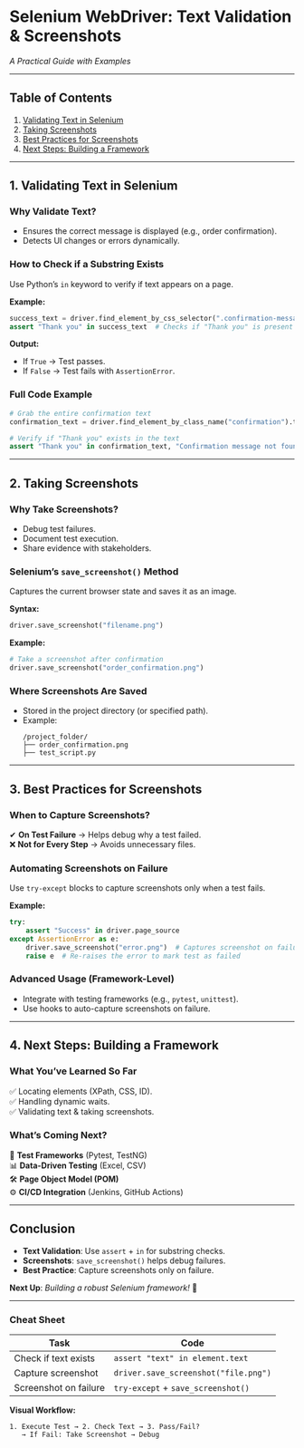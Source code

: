 # **Selenium WebDriver: Text Validation & Screenshots**  
*A Practical Guide with Examples*  

---

## **Table of Contents**  
1. [Validating Text in Selenium](#1-validating-text-in-selenium)  
2. [Taking Screenshots](#2-taking-screenshots)  
3. [Best Practices for Screenshots](#3-best-practices-for-screenshots)  
4. [Next Steps: Building a Framework](#4-next-steps-building-a-framework)  

---

## **1. Validating Text in Selenium**  
### **Why Validate Text?**  
- Ensures the correct message is displayed (e.g., order confirmation).  
- Detects UI changes or errors dynamically.  

### **How to Check if a Substring Exists**  
Use Python’s `in` keyword to verify if text appears on a page.  

**Example:**  
```python
success_text = driver.find_element_by_css_selector(".confirmation-message").text
assert "Thank you" in success_text  # Checks if "Thank you" is present
```

**Output:**  
- If `True` → Test passes.  
- If `False` → Test fails with `AssertionError`.  

### **Full Code Example**  
```python
# Grab the entire confirmation text
confirmation_text = driver.find_element_by_class_name("confirmation").text

# Verify if "Thank you" exists in the text
assert "Thank you" in confirmation_text, "Confirmation message not found!"
```

---

## **2. Taking Screenshots**  
### **Why Take Screenshots?**  
- Debug test failures.  
- Document test execution.  
- Share evidence with stakeholders.  

### **Selenium’s `save_screenshot()` Method**  
Captures the current browser state and saves it as an image.  

**Syntax:**  
```python
driver.save_screenshot("filename.png")
```

**Example:**  
```python
# Take a screenshot after confirmation
driver.save_screenshot("order_confirmation.png")
```

### **Where Screenshots Are Saved**  
- Stored in the project directory (or specified path).  
- Example:  
  ```
  /project_folder/
  ├── order_confirmation.png  
  ├── test_script.py  
  ```

---

## **3. Best Practices for Screenshots**  
### **When to Capture Screenshots?**  
✔ **On Test Failure** → Helps debug why a test failed.  
❌ **Not for Every Step** → Avoids unnecessary files.  

### **Automating Screenshots on Failure**  
Use `try-except` blocks to capture screenshots only when a test fails.  

**Example:**  
```python
try:
    assert "Success" in driver.page_source
except AssertionError as e:
    driver.save_screenshot("error.png")  # Captures screenshot on failure
    raise e  # Re-raises the error to mark test as failed
```

### **Advanced Usage (Framework-Level)**  
- Integrate with testing frameworks (e.g., `pytest`, `unittest`).  
- Use hooks to auto-capture screenshots on failure.  

---

## **4. Next Steps: Building a Framework**  
### **What You’ve Learned So Far**  
✅ Locating elements (XPath, CSS, ID).  
✅ Handling dynamic waits.  
✅ Validating text & taking screenshots.  

### **What’s Coming Next?**  
🔧 **Test Frameworks** (Pytest, TestNG)  
📊 **Data-Driven Testing** (Excel, CSV)  
🛠 **Page Object Model (POM)**  
⚙ **CI/CD Integration** (Jenkins, GitHub Actions)  

---

## **Conclusion**  
- **Text Validation**: Use `assert` + `in` for substring checks.  
- **Screenshots**: `save_screenshot()` helps debug failures.  
- **Best Practice**: Capture screenshots only on failure.  

**Next Up**: *Building a robust Selenium framework!* 🚀  

---

### **Cheat Sheet**  
| Task | Code |  
|------|------|  
| Check if text exists | `assert "text" in element.text` |  
| Capture screenshot | `driver.save_screenshot("file.png")` |  
| Screenshot on failure | `try-except` + `save_screenshot()` |  

**Visual Workflow:**  
```
1. Execute Test → 2. Check Text → 3. Pass/Fail?  
   → If Fail: Take Screenshot → Debug  
```  

